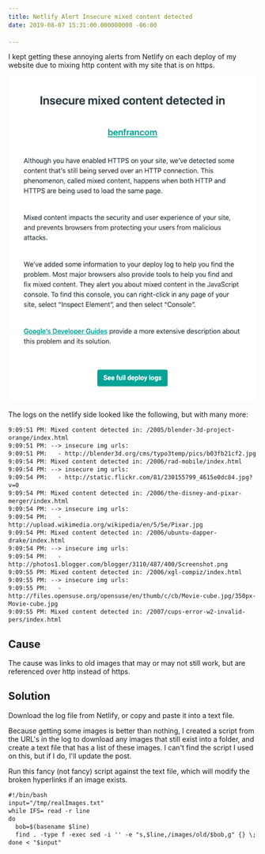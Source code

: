 ```yaml
---
title: Netlify Alert Insecure mixed content detected
date: 2019-08-07 15:31:00.000000000 -06:00

---
```


I kept getting these annoying alerts from Netlify on each deploy of my website due to mixing http content with my site that is on https.

![](/content/images/2019/08/netlify-insecure-mixed-content.png)


The logs on the netlify side looked like the following, but with many more:

```
9:09:51 PM: Mixed content detected in: /2005/blender-3d-project-orange/index.html
9:09:51 PM: --> insecure img urls:
9:09:51 PM:   - http://blender3d.org/cms/typo3temp/pics/b03fb21cf2.jpg
9:09:54 PM: Mixed content detected in: /2006/rad-mobile/index.html
9:09:54 PM: --> insecure img urls:
9:09:54 PM:   - http://static.flickr.com/81/230155799_4615e0dc84.jpg?v=0
9:09:54 PM: Mixed content detected in: /2006/the-disney-and-pixar-merger/index.html
9:09:54 PM: --> insecure img urls:
9:09:54 PM:   - http://upload.wikimedia.org/wikipedia/en/5/5e/Pixar.jpg
9:09:54 PM: Mixed content detected in: /2006/ubuntu-dapper-drake/index.html
9:09:54 PM: --> insecure img urls:
9:09:54 PM:   - http://photos1.blogger.com/blogger/3110/487/400/Screenshot.png
9:09:55 PM: Mixed content detected in: /2006/xgl-compiz/index.html
9:09:55 PM: --> insecure img urls:
9:09:55 PM:   - http://files.opensuse.org/opensuse/en/thumb/c/cb/Movie-cube.jpg/350px-Movie-cube.jpg
9:09:55 PM: Mixed content detected in: /2007/cups-error-w2-invalid-pers/index.html
```

## Cause
The cause was links to old images that may or may not still work, but are referenced over http instead of https.

## Solution
Download the log file from Netlify, or copy and paste it into a text file.

Because getting some images is better than nothing, I created a script from the URL's in the log to download any images that still exist into a folder, and create a text file that has a list of these images. I can't find the script I used on this, but if I do, I'll update the post.

Run this fancy (not fancy) script against the text file, which will modify the broken hyperlinks if an image exists.

```
#!/bin/bash
input="/tmp/realImages.txt"
while IFS= read -r line
do
  bob=$(basename $line)
  find . -type f -exec sed -i '' -e "s,$line,/images/old/$bob,g" {} \;
done < "$input"
```
